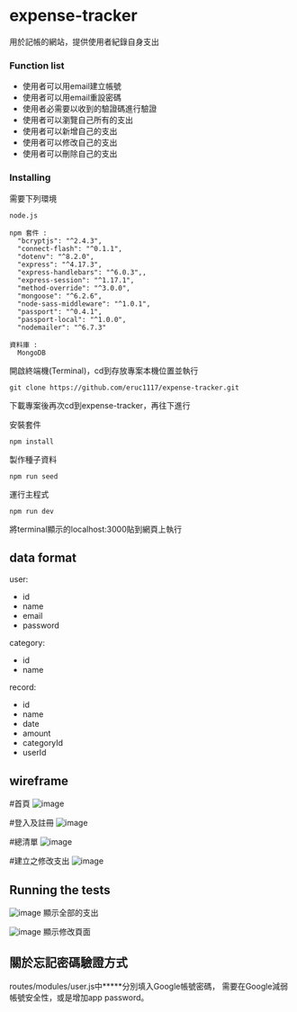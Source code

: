# expense-tracker
用於記帳的網站，提供使用者紀錄自身支出



### Function list
- 使用者可以用email建立帳號
- 使用者可以用email重設密碼
- 使用者必需要以收到的驗證碼進行驗證
- 使用者可以瀏覽自己所有的支出
- 使用者可以新增自己的支出
- 使用者可以修改自己的支出
- 使用者可以刪除自己的支出


### Installing

需要下列環境
```
node.js

npm 套件 :
  "bcryptjs": "^2.4.3",
  "connect-flash": "^0.1.1",
  "dotenv": "^8.2.0",
  "express": "^4.17.3",
  "express-handlebars": "^6.0.3",,
  "express-session": "^1.17.1",
  "method-override": "^3.0.0",
  "mongoose": "^6.2.6",
  "node-sass-middleware": "^1.0.1",
  "passport": "^0.4.1",
  "passport-local": "^1.0.0",
  "nodemailer": "^6.7.3"

資料庫 :
  MongoDB
```
開啟終端機(Terminal)，cd到存放專案本機位置並執行
```
git clone https://github.com/eruc1117/expense-tracker.git
```
下載專案後再次cd到expense-tracker，再往下進行<br>

安裝套件 
```
npm install
```
製作種子資料
```
npm run seed
```

運行主程式
```
npm run dev
```
將terminal顯示的localhost:3000貼到網頁上執行

## data format
user:
- id
- name
- email
- password

category:
- id
- name

record:
- id
- name
- date
- amount
- categoryId
- userId

## wireframe

#首頁 
![image](wireframe/home_page.png)

#登入及註冊
![image](wireframe/rigster_login.png)

#總清單
![image](wireframe/index_page.png)

#建立之修改支出
![image](wireframe/new_edit.png)

## Running the tests
![image](screenshot/index.png)
顯示全部的支出

![image](screenshot/edit.png)
顯示修改頁面

## 關於忘記密碼驗證方式
routes/modules/user.js中*****分別填入Google帳號密碼，
需要在Google減弱帳號安全性，或是增加app password。
